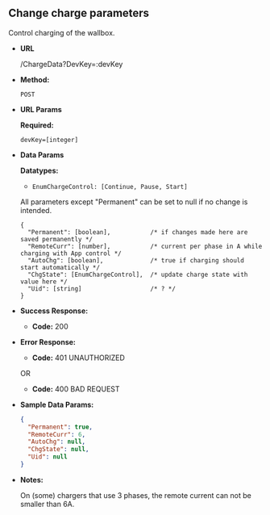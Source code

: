 **Change charge parameters**
----

Control charging of the wallbox.

* **URL**

  /ChargeData?DevKey=:devKey

* **Method:**
  
  `POST`
  
*  **URL Params**

   **Required:**
 
   `devKey=[integer]`

* **Data Params** <br />

  **Datatypes:**
    * `EnumChargeControl: [Continue, Pause, Start]`<br />

  All parameters except "Permanent" can be set to null if no change is intended.
    
  ```
  {
  	"Permanent": [boolean],           /* if changes made here are saved permanently */
  	"RemoteCurr": [number],           /* current per phase in A while charging with App control */
  	"AutoChg": [boolean],             /* true if charging should start automatically */
  	"ChgState": [EnumChargeControl],  /* update charge state with value here */
  	"Uid": [string]                   /* ? */
  }
  ```

* **Success Response:**
  
  * **Code:** 200
 
* **Error Response:**

  * **Code:** 401 UNAUTHORIZED

  OR

  * **Code:** 400 BAD REQUEST

* **Sample Data Params:**

  ```json
  {
  	"Permanent": true,
  	"RemoteCurr": 6,
  	"AutoChg": null,
  	"ChgState": null,
  	"Uid": null
  }
  ```

* **Notes:**

    On (some) chargers that use 3 phases, the remote current can not be smaller than 6A.

